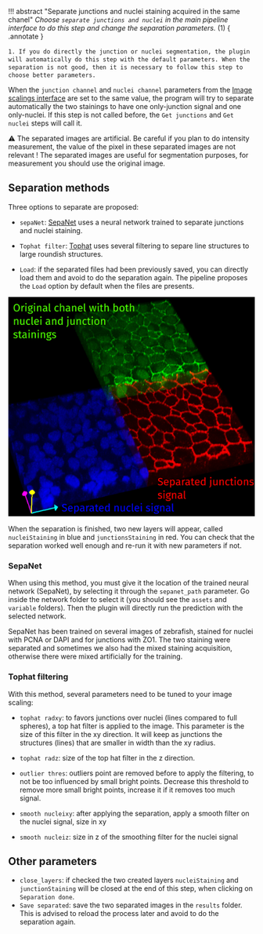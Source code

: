 !!! abstract "Separate junctions and nuclei staining acquired in the same chanel"
	_Choose `separate junctions and nuclei` in the main pipeline interface to do this step and change the separation parameters._ (1) 
	{ .annotate }

	1. If you do directly the junction or nuclei segmentation, the plugin will automatically do this step with the default parameters. When the separation is not good, then it is necessary to follow this step to choose better parameters.


When the `junction channel` and `nuclei channel` parameters from the [Image scalings interface](Image-scalings.md) are set to the same value, the program will try to separate automatically the two stainings to have one only-junction signal and one only-nuclei. If this step is not called before, the `Get junctions` and `Get nuclei` steps will call it. 

⚠️ The separated images are artificial. Be careful if you plan to do intensity measurement, the value of the pixel in these separated images are not relevant ! The separated images are useful for segmentation purposes, for measurement you should use the original image.

## Separation methods

Three options to separate are proposed:

- `sepaNet`: [SepaNet](#sepanet) uses a neural network trained to separate junctions and nuclei staining. 

- `Tophat filter`: [Tophat](#tophat-filtering) uses several filtering to separe line structures to large roundish structures.

- `Load`: if the separated files had been previously saved, you can directly load them and avoid to do the separation again. The pipeline proposes the `Load` option by default when the files are presents.

![separated](./imgs/separated.png)

 When the separation is finished, two new layers will appear, called `nucleiStaining` in blue and `junctionsStaining` in red. You can check that the separation worked well enough and re-run it with new parameters if not.  

### SepaNet
When using this method, you must give it the location of the trained neural network (SepaNet), by selecting it through the `sepanet_path` parameter. Go inside the network folder to select it (you should see the `assets` and `variable` folders). Then the plugin will directly run the prediction with the selected network.

SepaNet has been trained on several images of zebrafish, stained for nuclei with PCNA or DAPI and for junctions with ZO1. The two staining were separated and sometimes we also had the mixed staining acquisition, otherwise there were mixed artificially for the training.



### Tophat filtering
With this method, several parameters need to be tuned to your image scaling:

- `tophat radxy`: to favors junctions over nuclei (lines compared to full spheres), a top hat filter is applied to the image. This parameter is the size of this filter in the xy direction. It will keep as junctions the structures (lines) that are smaller in width than the xy radius.

- `tophat radz`: size of the top hat filter in the z direction.

- `outlier thres`: outliers point are removed before to apply the filtering, to not be too influenced by small bright points. Decrease this threshold to remove more small bright points, increase it if it removes too much signal.

- `smooth nucleixy`: after applying the separation, apply a smooth filter on the nuclei signal, size in xy

- `smooth nucleiz`: size in z of the smoothing filter for the nuclei signal

## Other parameters

* `close_layers`: if checked the two created layers `nucleiStaining` and `junctionStaining` will be closed at the end of this step, when clicking on `Separation done`.
*  `Save separated`: save the two separated images in the `results` folder. This is advised to reload the process later and avoid to do the separation again. 

